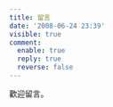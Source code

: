 ```yaml
---
title: 留言
date: '2008-06-24 23:39'
visible: true
comment:
  enable: true
  reply: true
  reverse: false
---
```

歡迎留言。
